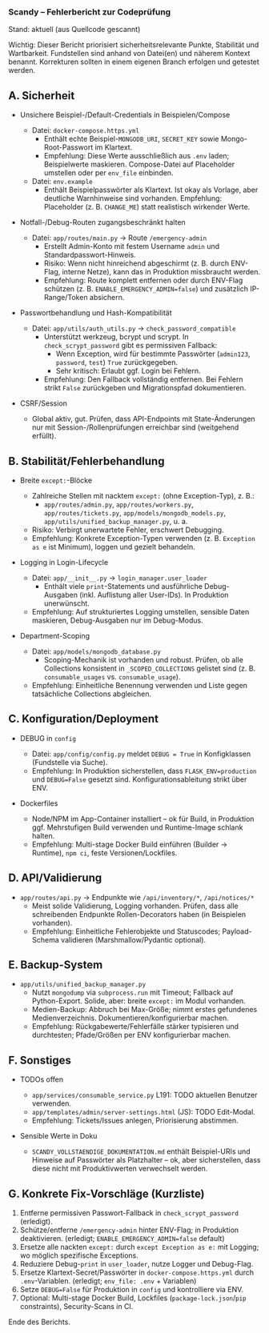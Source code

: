 ### Scandy – Fehlerbericht zur Codeprüfung

Stand: aktuell (aus Quellcode gescannt)

Wichtig: Dieser Bericht priorisiert sicherheitsrelevante Punkte, Stabilität und Wartbarkeit. Fundstellen sind anhand von Datei(en) und näherem Kontext benannt. Korrekturen sollten in einem eigenen Branch erfolgen und getestet werden.

## A. Sicherheit
- Unsichere Beispiel-/Default-Credentials in Beispielen/Compose
  - Datei: `docker-compose.https.yml`
    - Enthält echte Beispiel-`MONGODB_URI`, `SECRET_KEY` sowie Mongo-Root-Passwort im Klartext.
    - Empfehlung: Diese Werte ausschließlich aus `.env` laden; Beispielwerte maskieren. Compose-Datei auf Placeholder umstellen oder per `env_file` einbinden.
  - Datei: `env.example`
    - Enthält Beispielpasswörter als Klartext. Ist okay als Vorlage, aber deutliche Warnhinweise sind vorhanden. Empfehlung: Placeholder (z. B. `CHANGE_ME`) statt realistisch wirkender Werte.

- Notfall-/Debug-Routen zugangsbeschränkt halten
  - Datei: `app/routes/main.py` → Route `/emergency-admin`
    - Erstellt Admin-Konto mit festem Username `admin` und Standardpasswort-Hinweis.
    - Risiko: Wenn nicht hinreichend abgeschirmt (z. B. durch ENV-Flag, interne Netze), kann das in Produktion missbraucht werden.
    - Empfehlung: Route komplett entfernen oder durch ENV-Flag schützen (z. B. `ENABLE_EMERGENCY_ADMIN=false`) und zusätzlich IP-Range/Token absichern.

- Passwortbehandlung und Hash-Kompatibilität
  - Datei: `app/utils/auth_utils.py` → `check_password_compatible`
    - Unterstützt werkzeug, bcrypt und scrypt. In `check_scrypt_password` gibt es permissiven Fallback:
      - Wenn Exception, wird für bestimmte Passwörter (`admin123`, `password`, `test`) `True` zurückgegeben.
      - Sehr kritisch: Erlaubt ggf. Login bei Fehlern.
    - Empfehlung: Den Fallback vollständig entfernen. Bei Fehlern strikt `False` zurückgeben und Migrationspfad dokumentieren.

- CSRF/Session
  - Global aktiv, gut. Prüfen, dass API-Endpoints mit State-Änderungen nur mit Session-/Rollenprüfungen erreichbar sind (weitgehend erfüllt).

## B. Stabilität/Fehlerbehandlung
- Breite `except:`-Blöcke
  - Zahlreiche Stellen mit nacktem `except:` (ohne Exception-Typ), z. B.:
    - `app/routes/admin.py`, `app/routes/workers.py`, `app/routes/tickets.py`, `app/models/mongodb_models.py`, `app/utils/unified_backup_manager.py`, u. a.
  - Risiko: Verbirgt unerwartete Fehler, erschwert Debugging.
  - Empfehlung: Konkrete Exception-Typen verwenden (z. B. `Exception as e` ist Minimum), loggen und gezielt behandeln.

- Logging in Login-Lifecycle
  - Datei: `app/__init__.py` → `login_manager.user_loader`
    - Enthält viele `print`-Statements und ausführliche Debug-Ausgaben (inkl. Auflistung aller User-IDs). In Produktion unerwünscht.
  - Empfehlung: Auf strukturiertes Logging umstellen, sensible Daten maskieren, Debug-Ausgaben nur im Debug-Modus.

- Department-Scoping
  - Datei: `app/models/mongodb_database.py`
    - Scoping-Mechanik ist vorhanden und robust. Prüfen, ob alle Collections konsistent in `_SCOPED_COLLECTIONS` gelistet sind (z. B. `consumable_usages` vs. `consumable_usage`).
  - Empfehlung: Einheitliche Benennung verwenden und Liste gegen tatsächliche Collections abgleichen.

## C. Konfiguration/Deployment
- DEBUG in `config`
  - Datei: `app/config/config.py` meldet `DEBUG = True` in Konfigklassen (Fundstelle via Suche).
  - Empfehlung: In Produktion sicherstellen, dass `FLASK_ENV=production` und `DEBUG=False` gesetzt sind. Konfigurationsableitung strikt über ENV.

- Dockerfiles
  - Node/NPM im App-Container installiert – ok für Build, in Produktion ggf. Mehrstufigen Build verwenden und Runtime-Image schlank halten.
  - Empfehlung: Multi-stage Docker Build einführen (Builder → Runtime), `npm ci`, feste Versionen/Lockfiles.

## D. API/Validierung
- `app/routes/api.py` → Endpunkte wie `/api/inventory/*`, `/api/notices/*`
  - Meist solide Validierung, Logging vorhanden. Prüfen, dass alle schreibenden Endpunkte Rollen-Decorators haben (in Beispielen vorhanden).
  - Empfehlung: Einheitliche Fehlerobjekte und Statuscodes; Payload-Schema validieren (Marshmallow/Pydantic optional).

## E. Backup-System
- `app/utils/unified_backup_manager.py`
  - Nutzt `mongodump` via `subprocess.run` mit Timeout; Fallback auf Python-Export. Solide, aber: breite `except:` im Modul vorhanden.
  - Medien-Backup: Abbruch bei Max-Größe; nimmt erstes gefundenes Medienverzeichnis. Dokumentieren/konfigurierbar machen.
  - Empfehlung: Rückgabewerte/Fehlerfälle stärker typisieren und durchtesten; Pfade/Größen per ENV konfigurierbar machen.

## F. Sonstiges
- TODOs offen
  - `app/services/consumable_service.py` L191: TODO aktuellen Benutzer verwenden.
  - `app/templates/admin/server-settings.html` (JS): TODO Edit-Modal.
  - Empfehlung: Tickets/Issues anlegen, Priorisierung abstimmen.

- Sensible Werte in Doku
  - `SCANDY_VOLLSTAENDIGE_DOKUMENTATION.md` enthält Beispiel-URIs und Hinweise auf Passwörter als Platzhalter – ok, aber sicherstellen, dass diese nicht mit Produktivwerten verwechselt werden.

## G. Konkrete Fix-Vorschläge (Kurzliste)
1) Entferne permissiven Passwort-Fallback in `check_scrypt_password` (erledigt).
2) Schütze/entferne `/emergency-admin` hinter ENV-Flag; in Produktion deaktivieren. (erledigt; `ENABLE_EMERGENCY_ADMIN=false` default)
3) Ersetze alle nackten `except:` durch `except Exception as e:` mit Logging; wo möglich spezifische Exceptions.
4) Reduziere Debug-`print` in `user_loader`, nutze Logger und Debug-Flag.
5) Ersetze Klartext-Secret/Passwörter in `docker-compose.https.yml` durch `.env`-Variablen. (erledigt; `env_file: .env` + Variablen)
6) Setze `DEBUG=False` für Produktion in `config` und kontrolliere via ENV.
7) Optional: Multi-stage Docker Build, Lockfiles (`package-lock.json`/`pip` constraints), Security-Scans in CI.

Ende des Berichts.
